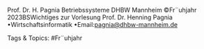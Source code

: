 Prof. Dr. H. Pagnia Betriebssysteme
DHBW Mannheim ©Fr¨uhjahr 2023BSWichtiges zur Vorlesung
Prof. Dr. Henning Pagnia
•Wirtschaftsinformatik
•Email:pagnia@dhbw-mannheim.de

   Tags & Topics:
   #Fr¨uhjahr